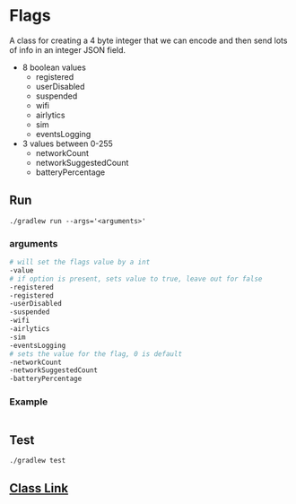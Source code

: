 # Flags

 A class for creating a 4 byte integer that we can encode and then send lots of 
 info in an integer JSON field.
 
 - 8 boolean values
     - registered
     - userDisabled
     - suspended
     - wifi
     - airlytics
     - sim
     - eventsLogging
 - 3 values between 0-255
     - networkCount
     - networkSuggestedCount
     - batteryPercentage

## Run

`./gradlew run --args='<arguments>'`

### arguments
```bash
# will set the flags value by a int
-value
# if option is present, sets value to true, leave out for false
-registered 
-registered
-userDisabled
-suspended
-wifi
-airlytics
-sim
-eventsLogging
# sets the value for the flag, 0 is default
-networkCount
-networkSuggestedCount
-batteryPercentage
```

### Example

```bash

```
## Test

`./gradlew test`

## [Class Link](https://github.com/popmedic/java-flags/blob/main/app/src/main/java/com/scardina/Flags.java)
